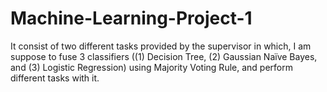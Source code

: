 # Machine-Learning-Project-1
It consist of two different tasks provided by the supervisor in which, I am suppose to fuse 3 classifiers ((1) Decision Tree, (2) Gaussian Naïve Bayes, and (3) Logistic Regression) using Majority Voting Rule, and perform different tasks with it.
